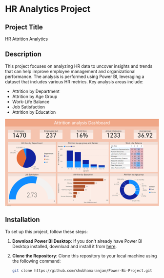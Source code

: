 # HR Analytics Project

## Project Title
HR Attrition Analytics

## Description
This project focuses on analyzing HR data to uncover insights and trends that can help improve employee management and organizational performance. The analysis is performed using Power BI, leveraging a dataset that includes various HR metrics. Key analysis areas include:

- Attrition by Department
- Attrition by Age Group
- Work-Life Balance
- Job Satisfaction
- Attrition by Education

![Attrition Analysis](https://github.com/shubhamxranjan/Power-Bi-Project/blob/main/HR_Analytics_PowerBi_Project/Attrition%20Analysis.png)

## Installation
To set up this project, follow these steps:

1. **Download Power BI Desktop**: If you don't already have Power BI Desktop installed, download and install it from [here](https://powerbi.microsoft.com/desktop/).

2. **Clone the Repository**: Clone this repository to your local machine using the following command:
   ```bash
   git clone https://github.com/shubhamxranjan/Power-Bi-Project.git
